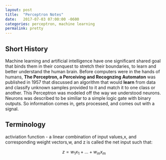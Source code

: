 ```yaml
---
layout: post
title:  "Perceptron Notes"
date:   2017-07-03 07:00:00 -0600
categories: perceptron, machine learning
permalink: pretty
---
```


## Short History

Machine learning and artificial intelligence have one significant shared goal that binds them in their conquest to stretch their boundaries, to learn and better understand the human brain.  Before computers were in the hands of humans, **The Perceptron, a Perceiving and Recognzing Automaton** was published in 1957 that discussed an algorithm that would **learn** from data and classify unknown samples provided to it and match it to one class or another.  This Perceptron was modeled off the way we understood neurons.  Neurons was described to be similiar to a simple logic gate with binary outputs.  So information comes in, gets processed, and comes out with a signal.

## Terminology

activiation function - a linear combination of input values,x, and corresponding weight vectors,w, and z is called the net input such that:

$$ z = w_1x_1 + ... + w_mx_m $$
